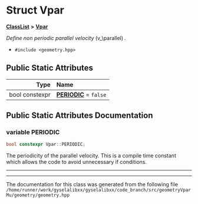 

# Struct Vpar



[**ClassList**](annotated.md) **>** [**Vpar**](structVpar.md)



_Define non periodic parallel velocity_ \(v_\parallel\) _._

* `#include <geometry.hpp>`























## Public Static Attributes

| Type | Name |
| ---: | :--- |
|  bool constexpr | [**PERIODIC**](#variable-periodic)   = `false`<br> |










































## Public Static Attributes Documentation




### variable PERIODIC 

```C++
bool constexpr Vpar::PERIODIC;
```



The periodicity of the parallel velocity. This is a compile time constant which allows the code to avoid unnecessary if conditions. 


        

<hr>

------------------------------
The documentation for this class was generated from the following file `/home/runner/work/gyselalibxx/gyselalibxx/code_branch/src/geometryVparMu/geometry/geometry.hpp`

